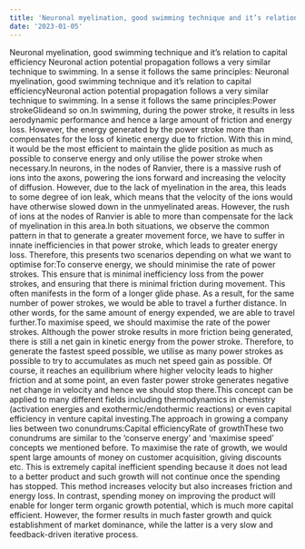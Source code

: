 ```yaml
---
title: 'Neuronal myelination, good swimming technique and it’s relation to capital efficiency'
date: '2023-01-05'
---
```

Neuronal myelination, good swimming technique and it’s relation to capital efficiency
Neuronal action potential propagation follows a very similar technique to swimming. In a sense it follows the same principles:
Neuronal myelination, good swimming technique and it’s relation to capital efficiencyNeuronal action potential propagation follows a very similar technique to swimming. In a sense it follows the same principles:Power strokeGlideand so on.In swimming, during the power stroke, it results in less aerodynamic performance and hence a large amount of friction and energy loss. However, the energy generated by the power stroke more than compensates for the loss of kinetic energy due to friction. With this in mind, it would be the most efficient to maintain the glide position as much as possible to conserve energy and only utilise the power stroke when necessary.In neurons, in the nodes of Ranvier, there is a massive rush of ions into the axons, powering the ions forward and increasing the velocity of diffusion. However, due to the lack of myelination in the area, this leads to some degree of ion leak, which means that the velocity of the ions would have otherwise slowed down in the unmyelinated areas. However, the rush of ions at the nodes of Ranvier is able to more than compensate for the lack of myelination in this area.In both situations, we observe the common pattern in that to generate a greater movement force, we have to suffer in innate inefficiencies in that power stroke, which leads to greater energy loss. Therefore, this presents two scenarios depending on what we want to optimise for:To conserve energy, we should minimise the rate of power strokes. This ensure that is minimal inefficiency loss from the power strokes, and ensuring that there is minimal friction during movement. This often manifests in the form of a longer glide phase. As a result, for the same number of power strokes, we would be able to travel a further distance. In other words, for the same amount of energy expended, we are able to travel further.To maximise speed, we should maximise the rate of the power strokes. Although the power stroke results in more friction being generated, there is still a net gain in kinetic energy from the power stroke. Therefore, to generate the fastest speed possible, we utilise as many power strokes as possible to try to accumulates as much net speed gain as possible. Of course, it reaches an equilibrium where higher velocity leads to higher friction and at some point, an even faster power stroke generates negative net change in velocity and hence we should stop there.This concept can be applied to many different fields including thermodynamics in chemistry (activation energies and exothermic/endothermic reactions) or even capital efficiency in venture capital investing.The approach in growing a company lies between two conundrums:Capital efficiencyRate of growthThese two conundrums are similar to the ‘conserve energy’ and ‘maximise speed’ concepts we mentioned before. To maximise the rate of growth, we would spent large amounts of money on customer acquisition, giving discounts etc. This is extremely capital inefficient spending because it does not lead to a better product and such growth will not continue once the spending has stopped. This method increases velocity but also increases friction and energy loss. In contrast, spending money on improving the product will enable for longer term organic growth potential, which is much more capital efficient. However, the former results in much faster growth and quick establishment of market dominance, while the latter is a very slow and feedback-driven iterative process.

